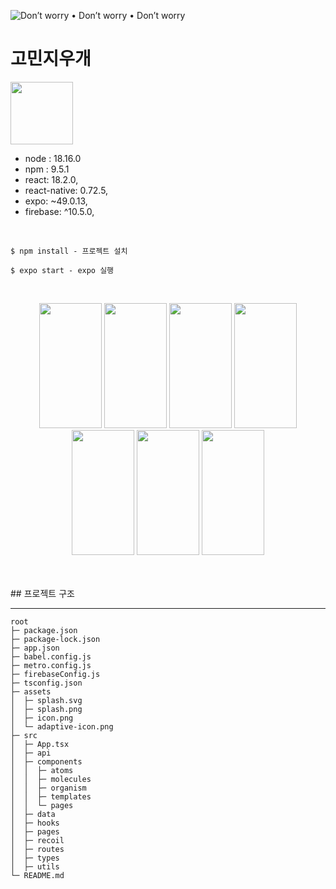 ![Don’t worry • Don’t worry • Don’t worry](https://github.com/gwanhun1/rn-helper/assets/110619143/c513e533-dfc4-4d5e-b92b-ae5270b40c29)

<h1> 고민지우개 </h1>

<img
    src="https://github.com/gwanhun1/mini/assets/110619143/120d9585-c2b8-4bcd-9df3-3e27ddf3bca1"
    width="100"
    height="100"
  />

- node : 18.16.0
- npm : 9.5.1
- react: 18.2.0,
- react-native: 0.72.5,
- expo: ~49.0.13,
- firebase: ^10.5.0,

<br />

```
$ npm install - 프로젝트 설치

$ expo start - expo 실행
```

<br />

<center>

<img
    src="https://github.com/gwanhun1/mini/assets/110619143/e542ea9a-7142-46c0-952b-9221062d6149"
    width="100"
    height="200"
  /> <img
    src="https://github.com/gwanhun1/mini/assets/110619143/fb211adb-8bf2-4179-9e79-32f71a5fec55"
    width="100"
    height="200"
  /> <img
    src="https://github.com/gwanhun1/mini/assets/110619143/af2421a3-ac67-4f5d-ac6f-04c6a7a54276"
    width="100"
    height="200"
  /> <img
    src="https://github.com/gwanhun1/mini/assets/110619143/caee2c64-4662-454f-9d58-ba73b06d926b"
    width="100"
    height="200"
  /> <img
    src="https://github.com/gwanhun1/mini/assets/110619143/da62ad42-ae18-4918-9bad-be9d92054593"
    width="100"
    height="200"
  /> <img
    src="https://github.com/gwanhun1/mini/assets/110619143/a62870e9-3216-4daf-9e73-fb4f898958bb"
    width="100"
    height="200"
  /> <img
    src="https://github.com/gwanhun1/mini/assets/110619143/36974458-0e33-416f-96c2-7a1334f2de15"
    width="100"
    height="200"
  />

</center>
<br /><br />
## 프로젝트 구조

---

```
root
├─ package.json
├─ package-lock.json
├─ app.json
├─ babel.config.js
├─ metro.config.js
├─ firebaseConfig.js
├─ tsconfig.json
├─ assets
│  ├─ splash.svg
│  ├─ splash.png
│  ├─ icon.png
│  └─ adaptive-icon.png
├─ src
│  ├─ App.tsx
│  ├─ api
│  ├─ components
│  │  ├─ atoms
│  │  ├─ molecules
│  │  ├─ organism
│  │  ├─ templates
│  │  └─ pages
│  ├─ data
│  ├─ hooks
│  ├─ pages
│  ├─ recoil
│  ├─ routes
│  ├─ types
│  ├─ utils
└─ README.md
```

<br />
